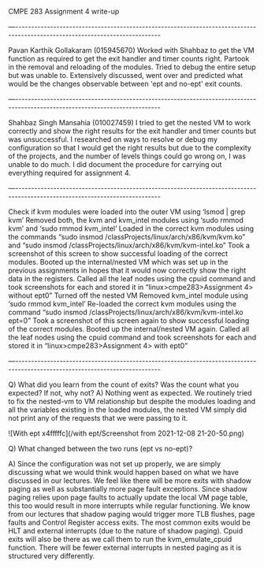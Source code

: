 CMPE 283 Assignment 4 write-up

—----------------------------------------------------------------------------------------------------------------------------

Pavan Karthik Gollakaram (015945670)
Worked with Shahbaz to get the VM function as required to get the exit handler and timer counts right. Partook in the removal and reloading of the modules. Tried to debug the entire setup but was unable to. Extensively discussed, went over and predicted what would be the changes observable between 'ept and no-ept' exit counts.


—----------------------------------------------------------------------------------------------------------------------------

Shahbaz Singh Mansahia (010027459)
I tried to get the nested VM to work correctly and show the right results for the exit handler and timer counts but was unsuccessful. I researched on ways to resolve or debug my configuration so that I would get the right results but due to the complexity of the projects, and the number of levels things could go wrong on, I was unable to do much. I did document the procedure for carrying out everything required for assignment 4.

—----------------------------------------------------------------------------------------------------------------------------

Check if kvm modules were loaded into the outer VM using ‘lsmod | grep kvm’
Removed both, the kvm and kvm_intel modules using ‘sudo rmmod kvm’ and ‘sudo rmmod kvm_intel’
Loaded in the correct  kvm modules using the commands “sudo insmod /classProjects/linux/arch/x86/kvm/kvm.ko” and “sudo insmod /classProjects/linux/arch/x86/kvm/kvm-intel.ko”
Took a screenshot of this screen to show successful loading of the correct modules.
Booted up the internal/nested VM which was set up in the previous assignments in hopes that it would now correctly show the right data in the registers.
Called all the leaf nodes using the cpuid command and took screenshots for each and stored it in “linux>cmpe283>Assignment 4> without ept0”
Turned off the nested VM
Removed kvm_intel module using ‘sudo rmmod kvm_intel’
Re-loaded the correct  kvm modules using the command “sudo insmod /classProjects/linux/arch/x86/kvm/kvm-intel.ko ept=0”
Took a screenshot of this screen again to show successful loading of the correct modules.
Booted up the internal/nested VM again.
Called all the leaf nodes using the cpuid command and took screenshots for each and stored it in “linux>cmpe283>Assignment 4> with ept0”

—----------------------------------------------------------------------------------------------------------------------------

Q) What did you learn from the count of exits? Was the count what you expected? If not, why not?
A)  Nothing went as expected. We routinely tried to fix the nested-vm to VM relationship but despite the modules loading and all the variables existing in the loaded modules, the nested VM simply did not print any of the requests that we were passing to it. 

![With ept x4fffffc](/with ept/Screenshot from 2021-12-08 21-20-50.png)

Q) What changed between the two runs (ept vs no-ept)?

A) Since the configuration was not set up properly, we are simply discussing what we would think would happen based on what we have discussed in our lectures. We feel like there will be more exits with shadow paging as well as substantially more page fault exceptions. Since shadow paging relies upon page faults to actually update the local VM page table, this too would result in more interrupts while regular functioning. We know from our lectures that shadow paging would trigger more TLB flushes, page faults and Control Register access exits. The most common exits would be HLT and external interrupts (due to the nature of shadow paging). Cpuid exits will also be there as we call them to run the kvm_emulate_cpuid function. There will be fewer external interrupts in nested paging as it is structured very differently.
